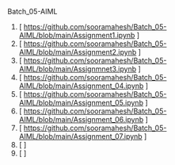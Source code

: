 Batch_05-AIML
1. [ https://github.com/sooramahesh/Batch_05-AIML/blob/main/Assignment1.ipynb ]
2. [ https://github.com/sooramahesh/Batch_05-AIML/blob/main/Assignment2.ipynb ]
3. [ https://github.com/sooramahesh/Batch_05-AIML/blob/main/Assignmnet3.ipynb ]
4. [ https://github.com/sooramahesh/Batch_05-AIML/blob/main/Assignment_04.ipynb ]
5. [ https://github.com/sooramahesh/Batch_05-AIML/blob/main/Assignment_05.ipynb ]
6. [ https://github.com/sooramahesh/Batch_05-AIML/blob/main/Assignment_06.ipynb ]
7. [ https://github.com/sooramahesh/Batch_05-AIML/blob/main/Assignment_07.ipynb ]
8. [  ]
9. [  ]
